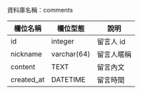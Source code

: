 資料庫名稱：comments

| 欄位名稱 | 欄位型態 | 說明 |
|----------|----------|------|
|  id  |    integer      | 留言人 id |
|  nickname | varchar(64) | 留言人暱稱 |
|  content | TEXT | 留言內文 |
|  created_at | DATETIME | 留言時間 |

